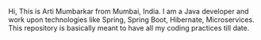 Hi, This is Arti Mumbarkar from Mumbai, India. I am a Java developer and work upon technologies like Spring, Spring Boot, Hibernate, Microservices.
This repository is basically meant to have all my coding practices till date.
